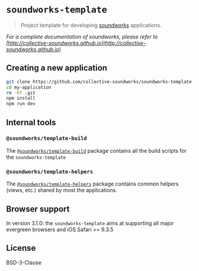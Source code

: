 # `soundworks-template`

> Project template for developing [*soundworks*](https://github.com/collective-soundworks/soundworks/) applications.

_For a complete documentation of *soundworks*, please refer to [http://collective-soundworks.github.io](http://collective-soundworks.github.io)_

## Creating a new application

```sh
git clone https://github.com/collective-soundworks/soundworks-template.git my-application
cd my-application
rm -Rf .git
npm install
npm run dev
```

## Internal tools

### `@soundworks/template-build`

The [`@soundworks/template-build`](https://github.com/collective-soundworks/soundworks-template-build) package contains all the build scripts for the `soundworks-template`

### `@soundworks/template-helpers`

The [`@soundworks/template-helpers`](https://github.com/collective-soundworks/soundworks-template-helpers) package contains common helpers (views, etc.) shared by most the applications.

## Browser support

In version 3.1.0: the `soundworks-template` aims at supporting all major evergreen browsers and iOS Safari >= 9.3.5

## License

BSD-3-Clause
